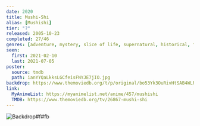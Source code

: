 ```yaml
---
date: 2020
title: Mushi-Shi
alias: [Mushishi]
tier: "?"
released: 2005-10-23
completed: 27/46
genres: [adventure, mystery, slice of life, supernatural, historical, fantasy, seinen]
seen:
  first: 2021-02-10
  last: 2021-07-05
poster:
  source: tmdb
  path: ianYYQaLkksLGCfeisFNYJE7jIO.jpg
backdrop: https://www.themoviedb.org/t/p/original/bo53Yk3OuRivHtSAB4WLRWWPHq9.jpg
link:
  MyAnimeList: https://myanimelist.net/anime/457/mushishi
  TMDB: https://www.themoviedb.org/tv/26867-mushi-shi
---
```


![Backdrop#f#fb](https://www.themoviedb.org/t/p/original/8ysRHGV3URjOJT7u7NkZiFjvObk.jpg "Source: TMDB")
